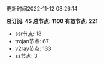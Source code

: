 更新时间2022-11-12 03:26:14

**总订阅: 45**
**总节点: 1100**
**有效节点: 221**
- ssr节点: 18
- trojan节点: 67
- v2ray节点: 133
- ss节点: 3
